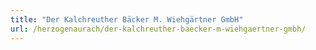 ```yaml
---
title: "Der Kalchreuther Bäcker M. Wiehgärtner GmbH"
url: /herzogenaurach/der-kalchreuther-baecker-m-wiehgaertner-gmbh/
---
```

